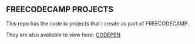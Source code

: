 FREECODECAMP PROJECTS
-------------------------
This repo has the code to projects that I create as part of FREECODECAMP.

They are also available to view here: [CODEPEN](https://codepen.io/artismarti)
